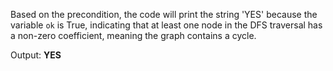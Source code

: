 Based on the precondition, the code will print the string 'YES' because the variable `ok` is True, indicating that at least one node in the DFS traversal has a non-zero coefficient, meaning the graph contains a cycle.

Output: **YES**